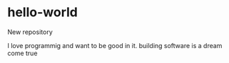 # hello-world

New repository

I love programmig and want to be good in it.
building software is a dream come true
